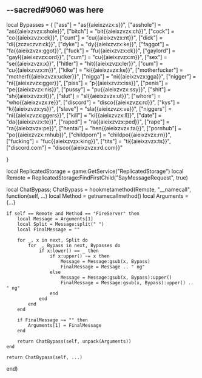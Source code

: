 --sacred#9060 was here
--
local Bypasses = {
    ["ass"] = "as{{aieixzvzx:s}}",
    ["asshole"] = "as{{aieixzvzx:shole}}",
    ["bitch"] = "bit{{aieixzvzx:ch}}",
    ["cock"] = "co{{aieixzvzx:ck}}",
    ["cunt"] = "cu{{aieixzvzx:nt}}",
    ["dick"] = "di{{zczxczvz:ck}}",
    ["dyke"] = "dy{{aieixzvzx:ke}}",
    ["faggot"] = "fa{{aieixzvzx:ggot}}",
    ["fuck"] = "fu{{aieixzvzx:ck}}",
    ["gaylord"] = "gayl{{aieixzvzx:ord}}",
    ["cum"] = "cu{{aieixzvzx:m}}",
    ["sex"] = "se{{aieixzvzx:x}}",
    ["hitler"] = "hit{{aieixzvzx:ler}}",
    ["cum"] = "cu{{aieixzvzx:m}}",
    ["kike"] = "ki{{aieixzvzx:ke}}",
    ["motherfucker"] = "motherf{{aieixzvzx:ucker}}",
    ["nigga"] = "ni{{aieixzvzx:gga}}",
    ["nigger"] = "ni{{aieixzvzx:gger}}",
    ["piss"] = "p{{aieixzvzx:iss}}",
    ["penis"] = "pe{{aieixzvzx:nis}}",
    ["pussy"] = "pu{{aieixzvzx:ssy}}",
    ["shit"] = "sh{{aieixzvzx:it}}",
    ["slut"] = "sl{{aieixzvzx:ut}}",
    ["whore"] = "who{{aieixzvzx:re}}",
    ["discord"] = "disco{{aieixzvzx:rd}}",
    ["kys"] = "k{{aieixzvzx:ys}}",
    ["slave"] = "sla{{aieixzvzx:ve}}",
    ["niggers"] = "ni{{aieixzvzx:ggers}}",
    ["kill"] = "ki{{aieixzvzx:ll}}",
    ["date"] = "da{{aieixzvzx:te}}",
    ["raped"] = "ra{{aieixzvzx:ped}}",
    ["rape"] = "ra{{aieixzvzx:pe}}",
    ["hentai"] = "hen{{aieixzvzx:tai}}",
    ["pornhub"] = "po{{aieixzvzx:rnhub}}",
    ["childporn"] = "childpo{{aieixzvzx:rn}}",
    ["fucking"] = "fuc{{aieixzvzx:king}}",
    ["tits"] = "ti{{aieixzvzx:ts}}",
    ["discord.com"] = "disco{{aieixzvzx:rd.com}}"


}

local ReplicatedStorage = game:GetService("ReplicatedStorage")
local Remote = ReplicatedStorage:FindFirstChild("SayMessageRequest", true)

local ChatBypass; ChatBypass = hookmetamethod(Remote, "__namecall", function(self, ...)
    local Method = getnamecallmethod()
    local Arguments = {...}
    
    if self == Remote and Method == "FireServer" then
        local Message = Arguments[1]
        local Split = Message:split(" ")
        local FinalMessage = ""

        for _, x in next, Split do
            for _, Bypass in next, Bypasses do
                if x:lower() == _ then
                    if x:upper() ~= x then
                        Message = Message:gsub(x, Bypass)
                        FinalMessage = Message .. " ng"
                    else
                        Message = Message:gsub(x, Bypass):upper()
                        FinalMessage = Message:gsub(x, Bypass):upper() .. " ng"
                    end
                end
            end
        end
        
        if FinalMessage ~= "" then
            Arguments[1] = FinalMessage
        end
        
        return ChatBypass(self, unpack(Arguments))
    end
    
    return ChatBypass(self, ...)
end)

